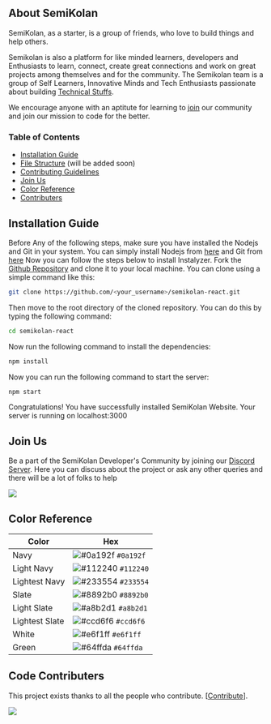 ## About SemiKolan

SemiKolan, as a starter, is a group of friends, who love to build things and help others.

Semikolan is also a platform for like minded learners, developers and Enthusiasts to learn, connect, create great connections and work on great projects among themselves and for the community. The Semikolan team is a group of Self Learners, Innovative Minds and Tech Enthusiasts passionate about building [Technical Stuffs](https://semikolan.co/initiatives).

We encourage anyone with an aptitute for learning to [join](https://semikolan.co/join) our community and join our mission to code for the better.

### Table of Contents
- [Installation Guide](#installation-guide)
- [File Structure](#file-structures) (will be added soon)
- [Contributing Guidelines](CONTRIBUTING.md)
- [Join Us](#join-us)
- [Color Reference](#color-reference)
- [Contributers](#code-contributers)


## Installation Guide

Before Any of the following steps, make sure you have installed the Nodejs and Git in your system. You can simply install Nodejs from [here](https://nodejs.org/en/) and Git from [here](https://git-scm.com/downloads)
Now you can follow the steps below to install Instalyzer.
Fork the [Github Repository](https://github.com/semikolan-co/semikolan-react) and clone it to your local machine. You can clone using a simple command like this:
```sh
git clone https://github.com/<your_username>/semikolan-react.git 
``` 

Then move to the root directory of the cloned repository. You can do this by typing the following command:
```sh
cd semikolan-react
```

Now run the following command to install the dependencies:
```sh
npm install
```
Now you can run the following command to start the server:
```sh
npm start
```
Congratulations! You have successfully installed SemiKolan Website. Your server is running on localhost:3000

## Join Us

Be a part of the SemiKolan Developer's Community by joining our [Discord Server](https://discord.semikolan.co). Here you can discuss about the project or ask any other queries and there will be a lot of folks to help

[![](https://img.shields.io/discord/849036512045039637?color=5865F2&logo=Discord&style=for-the-badge)](https://discord.semikolan.co)


## Color Reference

| Color          | Hex                                                                |
| -------------- | ------------------------------------------------------------------ |
| Navy           | ![#0a192f](https://via.placeholder.com/10/0a192f?text=+) `#0a192f` |
| Light Navy     | ![#112240](https://via.placeholder.com/10/0a192f?text=+) `#112240` |
| Lightest Navy  | ![#233554](https://via.placeholder.com/10/303C55?text=+) `#233554` |
| Slate          | ![#8892b0](https://via.placeholder.com/10/8892b0?text=+) `#8892b0` |
| Light Slate    | ![#a8b2d1](https://via.placeholder.com/10/a8b2d1?text=+) `#a8b2d1` |
| Lightest Slate | ![#ccd6f6](https://via.placeholder.com/10/ccd6f6?text=+) `#ccd6f6` |
| White          | ![#e6f1ff](https://via.placeholder.com/10/e6f1ff?text=+) `#e6f1ff` |
| Green          | ![#64ffda](https://via.placeholder.com/10/64ffda?text=+) `#64ffda` |



## Code Contributers

This project exists thanks to all the people who contribute. [[Contribute](CONTRIBUTING.md)].

<a href="https://github.com/semikolan-co/semikolan-react/graphs/contributors">
  <img src="https://contrib.rocks/image?repo=semikolan-co/semikolan-react" />
</a>
